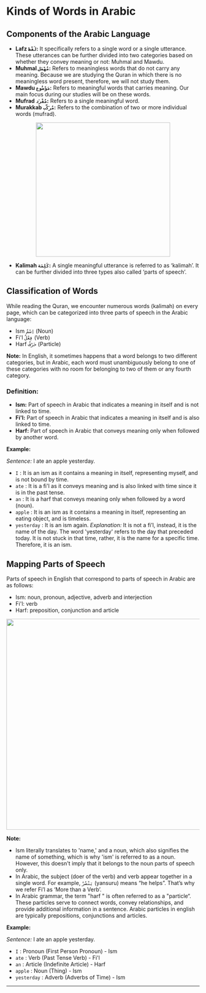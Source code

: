 # Kinds of Words in Arabic

## Components of the Arabic Language
- **Lafz `لَفْظ`:** It specifically refers to a single word or a single utterance. These utterances can be further divided into two categories based on whether they convey meaning or not: Muhmal and Mawdu.
- **Muhmal `مُهْمَل`:** Refers to meaningless words that do not carry any meaning. Because we are studying the Quran in which there is no meaningless word present, therefore, we will not study them.
- **Mawdu `مَوْضُوع`:** Refers to meaningful words that carries meaning. Our main focus during our studies will be on these words.
- **Mufrad `مُفْرَد`:** Refers to a single meaningful word.
- **Murakkab `مُرَكَّب`:** Refers to the combination of two or more individual words (mufrad).

<p align="center">
  <img src="https://github.com/mdfnam/QnA/assets/156814846/2563009d-0fa1-466f-93c3-47ab29f79025" width="350">
</p>

- **Kalimah `كَلِمَة`:** A single meaningful utterance is referred to as ‘kalimah’. It can be further divided into three types also called ‘parts of speech’.

## Classification of Words
While reading the Quran, we encounter numerous words (kalimah) on every page, which can be categorized into three parts of speech in the Arabic language:
- Ism `اِسْمٌ` (Noun)
- Fi'l `فِعْلٌ` (Verb)
- Harf `حَرْفٌ` (Particle)

**Note:** In English, it sometimes happens that a word belongs to two different categories, but in Arabic, each word must unambiguously belong to one of these categories with no room for belonging to two of them or any fourth category.

### Definition:
- **Ism:** Part of speech in Arabic that indicates a meaning in itself and is not linked to time.
- **Fi'l:** Part of speech in Arabic that indicates a meaning in itself and is also linked to time.
- **Harf:** Part of speech in Arabic that conveys meaning only when followed by another word.

**Example:**

*Sentence:* I ate an apple yesterday.
- `I` : It is an ism as it contains a meaning in itself, representing myself, and is not bound by time.
- `ate` : It is a fi'l as it conveys meaning and is also linked with time since it is in the past tense.
- `an` : It is a harf that conveys meaning only when followed by a word (noun).
- `apple` : It is an ism as it contains a meaning in itself, representing an eating object, and is timeless.
- `yesterday` : It is an ism again. *Explanation:* It is not a fi’l, instead, it is the name of the day. The word 'yesterday' refers to the day that preceded today. It is not stuck in that time, rather, it is the name for a specific time. Therefore, it is an ism.

## Mapping Parts of Speech
Parts of speech in English that correspond to parts of speech in Arabic are as follows:
- Ism: noun, pronoun, adjective, adverb and interjection
- Fi'l: verb
- Harf: preposition, conjunction and article

<p align="center">
  <img src="https://github.com/mdfnam/QnA/assets/156814846/36c1a728-4db7-44b8-957c-1a225897e5e1" width="550">
</p>

**Note:**
- Ism literally translates to 'name,' and a noun, which also signifies the name of something, which is why 'ism' is referred to as a noun. However, this doesn't imply that it belongs to the noun parts of speech only.
- In Arabic, the subject (doer of the verb) and verb appear together in a single word. For example, `يَنْصُرُ` (yansuru) means “he helps”. That’s why we refer Fi’l as ‘More than a Verb’.
- In Arabic grammar, the term "harf " is often referred to as a "particle“. These particles serve to connect words, convey relationships, and provide additional information in a sentence. Arabic particles in english are typically prepositions, conjunctions and articles.

**Example:**

*Sentence:* I ate an apple yesterday.
- `I` : Pronoun (First Person Pronoun) - Ism
- `ate` : Verb (Past Tense Verb) - Fi'l
- `an` : Article (Indefinite Article) - Harf
- `apple` : Noun (Thing) - Ism
- `yesterday` :  Adverb (Adverbs of Time) - Ism

---
